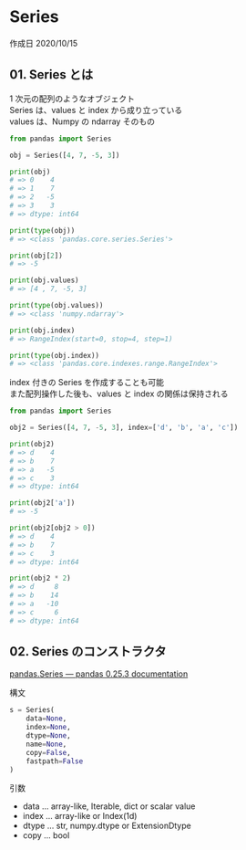 # Series

作成日 2020/10/15

## 01. Series とは

1 次元の配列のようなオブジェクト\
Series は、values と index から成り立っている\
values は、Numpy の ndarray そのもの

```python
from pandas import Series

obj = Series([4, 7, -5, 3])

print(obj)
# => 0    4
# => 1    7
# => 2   -5
# => 3    3
# => dtype: int64

print(type(obj))
# => <class 'pandas.core.series.Series'>

print(obj[2])
# => -5

print(obj.values)
# => [4 , 7, -5, 3]

print(type(obj.values))
# => <class 'numpy.ndarray'>

print(obj.index)
# => RangeIndex(start=0, stop=4, step=1)

print(type(obj.index))
# => <class 'pandas.core.indexes.range.RangeIndex'>
```

index 付きの Series を作成することも可能\
また配列操作した後も、values と index の関係は保持される

```python
from pandas import Series

obj2 = Series([4, 7, -5, 3], index=['d', 'b', 'a', 'c'])

print(obj2)
# => d    4
# => b    7
# => a   -5
# => c    3
# => dtype: int64

print(obj2['a'])
# => -5

print(obj2[obj2 > 0])
# => d    4
# => b    7
# => c    3
# => dtype: int64

print(obj2 * 2)
# => d     8
# => b    14
# => a   -10
# => c     6
# => dtype: int64
```

## 02. Series のコンストラクタ

[pandas\.Series — pandas 0\.25\.3 documentation](https://pandas.pydata.org/pandas-docs/stable/reference/api/pandas.Series.html)

構文

```python
s = Series(
    data=None,
    index=None,
    dtype=None,
    name=None,
    copy=False,
    fastpath=False
)
```

引数

- data ... array-like, Iterable, dict or scalar value
- index ... array-like or Index(1d)
- dtype ... str, numpy.dtype or ExtensionDtype
- copy ... bool
